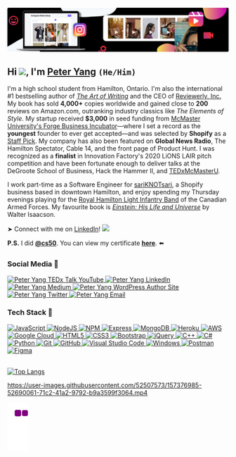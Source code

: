 ![alt text](https://github.com/peteryangfounder/peteryangfounder/blob/main/header.png?raw=true)

## Hi <img src="https://media.giphy.com/media/hvRJCLFzcasrR4ia7z/giphy.gif" width="28">, I'm [Peter Yang](https://www.linkedin.com/in/peter-yang-founder/) `(He/Him)` 

I'm a high school student from Hamilton, Ontario. I'm also the international #1 bestselling author of [*The Art of Writing*](https://amzn.to/3HrekL3) and the CEO of [Reviewerly, Inc.](https://reviewerly.app/) My book has sold **4,000+** copies worldwide and gained close to **200** reviews on Amazon.com, outranking industry classics like *The Elements of Style*. My startup received **$3,000** in seed funding from [McMaster University's Forge Business Incubator](https://theforge.mcmaster.ca/)—where I set a record as the **youngest** founder to ever get accepted—and was selected by **Shopify** as a [Staff Pick](https://www.linkedin.com/posts/peter-yang-founder_shopify-diversity-canadian-activity-6842160402055385088-wxKR). My company has also been featured on **Global News Radio**, The Hamilton Spectator, Cable 14, and the front page of Product Hunt. I was recognized as a **finalist** in Innovation Factory's 2020 LiONS LAIR pitch competition and have been fortunate enough to deliver talks at the DeGroote School of Business, Hack the Hammer II, and [TEDxMcMasterU](https://youtu.be/vwFqmNtdRZ8).

I work part-time as a Software Engineer for [sariKNOTsari](https://sariknotsari.com/), a Shopify business based in downtown Hamilton, and enjoy spending my Thursday evenings playing for the [Royal Hamilton Light Infantry Band](https://www.thecanadianencyclopedia.ca/en/article/royal-hamilton-light-infantry-band-emc) of the Canadian Armed Forces. My favourite book is [*Einstein: His Life and Universe*](https://www.amazon.com/dp/B000PC0S0K/ref=cm_sw_em_r_mt_dp_F5KXN2ZFBGF1XQEXP8HX) by Walter Isaacson.

➤ Connect with me on [LinkedIn](https://www.linkedin.com/in/peter-yang-founder/)! <img src="https://media.giphy.com/media/hvRJCLFzcasrR4ia7z/giphy.gif" width="28">

**P.S.** I did [**@cs50**](https://github.com/cs50). You can view my certificate [**here**](https://certificates.cs50.io/f0344ece-00b8-4531-8bdf-5d17eb46bf7c.pdf?size=letter). :arrow_left:

### Social Media :icecream:

<a href="https://youtu.be/vwFqmNtdRZ8">
  <img src="https://img.shields.io/badge/TEDx Talk-%23FF0000.svg?style=for-the-badge&logo=YouTube&logoColor=white" alt="Peter Yang TEDx Talk YouTube" />
</a>

<a href="https://www.linkedin.com/in/peter-yang-founder/">
  <img src="https://img.shields.io/badge/linkedin-%230077B5.svg?style=for-the-badge&logo=linkedin&logoColor=white" alt="Peter Yang LinkedIn" />
</a>

<a href="https://medium.com/@peteryangfounder">
  <img src="https://img.shields.io/badge/Medium-12100E?style=for-the-badge&logo=medium&logoColor=white" alt="Peter Yang Medium" />
</a>

<a href="https://peteryangauthor.com/">
  <img src="https://img.shields.io/badge/WordPress-%23117AC9.svg?style=for-the-badge&logo=WordPress&logoColor=white" alt="Peter Yang WordPress Author Site" />
</a>

<a href="https://twitter.com/peteryang854">
  <img src="https://img.shields.io/badge/TWITTER-%231DA1F2.svg?style=for-the-badge&logo=Twitter&logoColor=white" alt="Peter Yang Twitter" />
</a>

<a href="mailto:peter@reviewerly.io">
  <img src="https://img.shields.io/badge/Gmail-D14836?style=for-the-badge&logo=gmail&logoColor=white" alt="Peter Yang Email" />
</a>

### Tech Stack :sandwich:
<a href="https://www.javascript.com/">
  <img src="https://img.shields.io/badge/javascript-%23323330.svg?style=for-the-badge&logo=javascript&logoColor=%23F7DF1E" alt="JavaScript" />
</a>

<a href="https://nodejs.org/en/">
  <img src="https://img.shields.io/badge/node.js-6DA55F?style=for-the-badge&logo=node.js&logoColor=white" alt="NodeJS" />
</a>

<a href="https://www.npmjs.com/">
  <img src="https://img.shields.io/badge/NPM-%23000000.svg?style=for-the-badge&logo=npm&logoColor=white" alt="NPM" />
</a>

<a href="https://expressjs.com/">
  <img src="https://img.shields.io/badge/express.js-%23404d59.svg?style=for-the-badge&logo=express&logoColor=%2361DAFB" alt="Express" />
</a>

<a href="https://www.mongodb.com/">
  <img src="https://img.shields.io/badge/MongoDB-%234ea94b.svg?style=for-the-badge&logo=mongodb&logoColor=white" alt="MongoDB" />
</a>

<a href="https://www.heroku.com/">
  <img src="https://img.shields.io/badge/heroku-%23430098.svg?style=for-the-badge&logo=heroku&logoColor=white" alt="Heroku" />
</a>

<a href="https://aws.amazon.com/">
  <img src="https://img.shields.io/badge/AWS-%23FF9900.svg?style=for-the-badge&logo=amazon-aws&logoColor=white" alt="AWS" />
</a>

<a href="https://cloud.google.com/">
  <img src="https://img.shields.io/badge/GoogleCloud-%234285F4.svg?style=for-the-badge&logo=google-cloud&logoColor=white" alt="Google Cloud" />
</a>

<a href="https://developer.mozilla.org/en-US/docs/Web/HTML">
  <img src="https://img.shields.io/badge/html5-%23E34F26.svg?style=for-the-badge&logo=html5&logoColor=white" alt="HTML5" />
</a>

<a href="https://developer.mozilla.org/en-US/docs/Web/CSS">
  <img src="https://img.shields.io/badge/css3-%231572B6.svg?style=for-the-badge&logo=css3&logoColor=white" alt="CSS3" />
</a>

<a href="https://getbootstrap.com/">
  <img src="https://img.shields.io/badge/bootstrap-%23563D7C.svg?style=for-the-badge&logo=bootstrap&logoColor=white" alt="Bootstrap" />
</a>

<a href="https://jquery.com/">
  <img src="https://img.shields.io/badge/jquery-%230769AD.svg?style=for-the-badge&logo=jquery&logoColor=white" alt="jQuery" />
</a>

<a href="https://www.cplusplus.com/">
  <img src="https://img.shields.io/badge/c++-%2300599C.svg?style=for-the-badge&logo=c%2B%2B&logoColor=white" alt="C++" />
</a>

<a href="https://docs.microsoft.com/en-us/dotnet/csharp/">
  <img src="https://img.shields.io/badge/c%23-%23239120.svg?style=for-the-badge&logo=c-sharp&logoColor=white" alt="C#" />
</a>

<a href="https://www.python.org/">
  <img src="https://img.shields.io/badge/python-3670A0?style=for-the-badge&logo=python&logoColor=ffdd54" alt="Python" />
</a>

<a href="https://git-scm.com/">
  <img src="https://img.shields.io/badge/git-%23F05033.svg?style=for-the-badge&logo=git&logoColor=white" alt="Git" />
</a>

<a href="https://github.com/">
  <img src="https://img.shields.io/badge/github-%23121011.svg?style=for-the-badge&logo=github&logoColor=white" alt="GitHub" />
</a>

<a href="https://code.visualstudio.com/">
  <img src="https://img.shields.io/badge/Visual%20Studio%20Code-0078d7.svg?style=for-the-badge&logo=visual-studio-code&logoColor=white" alt="Visual Studio Code" />
</a>

<a href="https://www.microsoft.com/en-ca/windows">
  <img src="https://img.shields.io/badge/Windows-0078D6?style=for-the-badge&logo=windows&logoColor=white" alt="Windows" />
</a>

<a href="https://www.postman.com/">
  <img src="https://img.shields.io/badge/Postman-FF6C37?style=for-the-badge&logo=postman&logoColor=white" alt="Postman" />
</a>

<a href="https://www.figma.com/">
  <img src="https://img.shields.io/badge/figma-%23F24E1E.svg?style=for-the-badge&logo=figma&logoColor=white" alt="Figma" />
</a>

<br />
<br />

[![Top Langs](https://github-readme-stats-bay-zeta-34.vercel.app/api/top-langs/?username=peteryangfounder&theme=omni)](https://github.com/anuraghazra/github-readme-stats)

https://user-images.githubusercontent.com/52507573/157376985-52690061-71c2-41a2-9792-b9a3599f3064.mp4

![snake gif](https://github.com/peteryangfounder/peteryangfounder/blob/output/github-contribution-grid-snake.gif)
